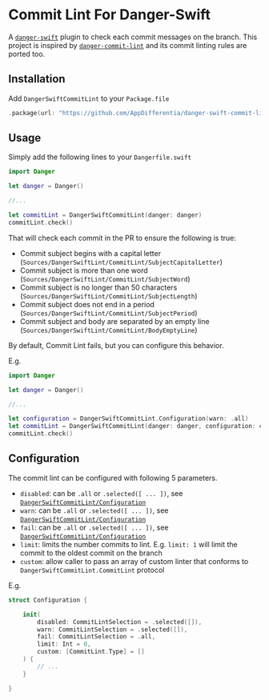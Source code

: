 # Commit Lint For Danger-Swift

A [`danger-swift`]("https://github.com/danger/swift") plugin to check each commit messages on the branch. This project is inspired by [`danger-commit-lint`](https://github.com/jonallured/danger-commit_lint) and its commit linting rules are ported too.

## Installation

Add `DangerSwiftCommitLint` to your `Package.file`
```Swift
.package(url: "https://github.com/AppDifferentia/danger-swift-commit-lint", from: "0.0.1")
```

## Usage

Simply add the following lines to your `Dangerfile.swift`

```Swift
import Danger

let danger = Danger()

//...

let commitLint = DangerSwiftCommitLint(danger: danger)
commitLint.check()
```

That will check each commit in the PR to ensure the following is true:

- Commit subject begins with a capital letter (`Sources/DangerSwiftLint/CommitLint/SubjectCapitalLetter`)
- Commit subject is more than one word (`Sources/DangerSwiftLint/CommitLint/SubjectWord`)
- Commit subject is no longer than 50 characters (`Sources/DangerSwiftLint/CommitLint/SubjectLength`)
- Commit subject does not end in a period (`Sources/DangerSwiftLint/CommitLint/SubjectPeriod`)
- Commit subject and body are separated by an empty line (`Sources/DangerSwiftLint/CommitLint/BodyEmptyLine`)

By default, Commit Lint fails, but you can configure this behavior.

E.g.

```Swift
import Danger

let danger = Danger()

//...

let configuration = DangerSwiftCommitLint.Configuration(warn: .all)
let commitLint = DangerSwiftCommitLint(danger: danger, configuration: configuration)
commitLint.check()
```

## Configuration

The commit lint can be configured with following 5 parameters.

- `disabled`: can be `.all` or `.selected([ ... ])`, see [`DangerSwiftCommitLint/Configuration`]("DangerSwiftCommitLint/Configuration")
- `warn`: can be `.all` or `.selected([ ... ])`, see [`DangerSwiftCommitLint/Configuration`]("DangerSwiftCommitLint/Configuration")
- `fail`: can be `.all` or `.selected([ ... ])`, see [`DangerSwiftCommitLint/Configuration`]("DangerSwiftCommitLint/Configuration")
- `limit`: limits the number commits to lint. E.g. `limit: 1` will limit the commit to the oldest commit on the branch
- `custom`: allow caller to pass an array of custom linter that conforms to `DangerSwiftCommitLint.CommitLint` protocol

E.g.

```Swift
struct Configuration {

    init(
        disabled: CommitLintSelection = .selected([]),
        warn: CommitLintSelection = .selected([]),
        fail: CommitLintSelection = .all,
        limit: Int = 0,
        custom: [CommitLint.Type] = []
    ) {
        // ...
    }

}
```
